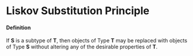 # Liskov Substitution Principle

#### Definition
If **S** is a subtype of **T**, then objects of Type **T** may be replaced with objects of Type **S** without altering any of the desirable properties of **T**.
